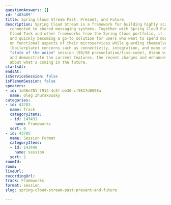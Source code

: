 ```yaml
---
questionAnswers: []
id: '403409'
title: Spring Cloud Stream Past, Present, and Future.
description: Spring Cloud Stream is a framework for building highly scalable microservices
  connected to shared messaging systems. Together with Spring Cloud Function, Spring
  Cloud Task and other frameworks from the Spring Cloud portfolio, it is evolving
  and quickly becoming a go-to solution for users who want to spend more time concentrating
  on functional aspects of their microservices while guarding themselves from nonfunctional
  (boilerplate) concerns such as connectivity, integration, and many others. In this
  "state of the union" session (50/50 presentation/live-code), Glenn will discuss
  and demonstrate the current features, the recent changes and enhancements, and talk
  about what's coming in the future.
startsAt: 
endsAt: 
isServiceSession: false
isPlenumSession: false
speakers:
- id: 1d46e701-f914-4c5f-be30-cf9817d0598a
  name: Oleg Zhurakousky
categories:
- id: 43783
  name: Track
  categoryItems:
  - id: 143431
    name: Frameworks
  sort: 0
- id: 43785
  name: Session Format
  categoryItems:
  - id: 143440
    name: session
  sort: 2
roomId: 
room: 
liveUrl: 
recordingUrl: 
track: Frameworks
format: session
slug: spring-cloud-stream-past-present-and-future

---
```

